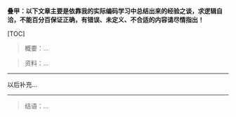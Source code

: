 

**叠甲：以下文章主要是依靠我的实际编码学习中总结出来的经验之谈，求逻辑自洽，不能百分百保证正确，有错误、未定义、不合适的内容请尽情指出！**

[TOC]

>   概要：...

>   资料：...

---

以后补充...

---

>   结语：...